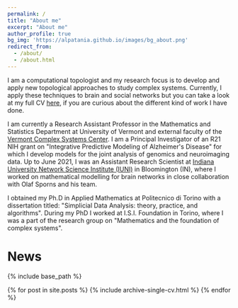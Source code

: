 ```yaml
---
permalink: /
title: "About me"
excerpt: "About me"
author_profile: true
bg_img: 'https://alpatania.github.io/images/bg_about.png'
redirect_from:
  - /about/
  - /about.html
---
```

<p style = "font-weight: 400;">I am a computational topologist and my research focus is to develop and apply new topological approaches to study complex systems. Currently, I apply these techniques to brain and social networks but you can take a look at my full CV <a href="https://alpatania.github.io/cv/"> here</a>, if you are curious about the different kind of work I have done.</p>

<p style = "font-weight: 400;">I am currently a Research Assistant Professor in the Mathematics and Statistics Department at University of Vermont and external faculty of the <a href="https://vermontcomplexsystems.org/">Vermont Complex Systems Center</a>. I am a Principal Investigator of an R21 NIH grant on "Integrative Predictive Modeling of Alzheimer's Disease" for which I develop models for the joint analysis of genomics and neuroimaging data. Up to June 2021, I was an Assistant Research Scientist at <a href = "http://iuni.iu.edu/">Indiana University Network Science Institute (IUNI)</a> in Bloomington (IN), where I worked on mathematical modelling for brain networks in close collaboration with Olaf Sporns and his team.</p>

<p style = "font-weight: 400;">I obtained my Ph.D in Applied Mathematics at Politecnico di Torino with a dissertation titled: "Simplicial Data Analysis: theory, practice, and algorithms". During my PhD I worked at I.S.I. Foundation in Torino, where I was a part of the research group on "Mathematics and the foundation of complex systems".  </p>

<!--Here are some of the projects I am focusing on right now:
- Developing new technique for joint analysis of genomics and neuroimaging data for transitional clinical research, joint work with Liana G. Apostolova, MD (part of the IMAGENE project);
- Analysing dMRI lifespan data, joint work with Olaf Sporns, Joshua Faskowitz @ Indiana University
- Developing a stochastic sampler for Directed Simplicial Complexes;
- Studying Mathematical models of community structures in relation to simplicial complexes;
- Topological Data Analysis on Health data (rna transcriptomes, quantitative semantic data, brain networks from fMRI, EEG, DTI).
-->


# News
{% include base_path %}

{% for post in site.posts %}
    {% include archive-single-cv.html %}
  {% endfor %}
